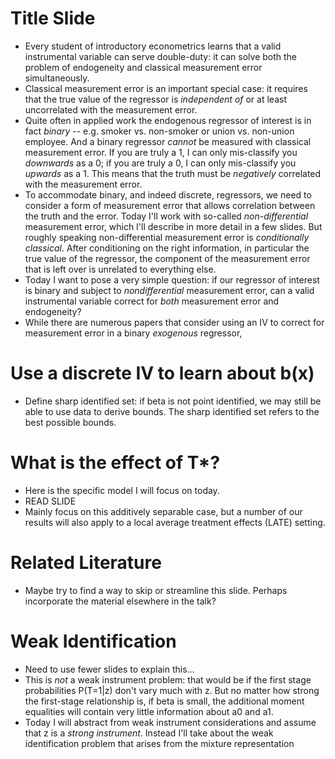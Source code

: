 # Title Slide
- Every student of introductory econometrics learns that a valid instrumental variable can serve double-duty: it can solve both the problem of endogeneity and classical measurement error simultaneously.
- Classical measurement error is an important special case: it requires that the true value of the regressor is *independent of* or at least uncorrelated with the measurement error.  
- Quite often in applied work the endogenous regressor of interest is in fact *binary* -- e.g. smoker vs. non-smoker or union vs. non-union employee. And a binary regressor *cannot* be measured with classical measurement error. If you are truly a 1, I can only mis-classify you *downwards* as a 0; if you are truly a 0, I can only mis-classify you *upwards* as a 1. This means that the truth must be *negatively* correlated with the measurement error.
- To accommodate binary, and indeed discrete, regressors, we need to consider a form of measurement error that allows correlation between the truth and the error. Today I'll work with so-called *non-differential* measurement error, which I'll describe in more detail in a few slides. But roughly speaking non-differential measurement error is *conditionally classical*. After conditioning on the right information, in particular the true value of the regressor, the component of the measurement error that is left over is unrelated to everything else.
- Today I want to pose a very simple question: if our regressor of interest is binary and subject to *nondifferential* measurement error, can a valid instrumental variable correct for *both* measurement error and endogeneity?
- While there are numerous papers that consider using an IV to correct for measurement error in a binary *exogenous* regressor, 

# Use a discrete IV to learn about b(x)
- Define sharp identified set: if beta is not point identified, we may still be able to use data to derive bounds. The sharp identified set refers to the best possible bounds.

# What is the effect of T*?
- Here is the specific model I will focus on today.
- READ SLIDE
- Mainly focus on this additively separable case, but a number of our results will also apply to a local average treatment effects (LATE) setting.

# Related Literature
- Maybe try to find a way to skip or streamline this slide. Perhaps incorporate the material elsewhere in the talk?


# Weak Identification
- Need to use fewer slides to explain this...
- This is *not* a weak instrument problem: that would be if the first stage probabilities P(T=1|z) don't vary much with z. But no matter how strong the first-stage relationship is, if beta is small, the additional moment equalities will contain very little information about a0 and a1.
- Today I will abstract from weak instrument considerations and assume that z is a *strong instrument*. Instead I'll take about the weak identification problem that arises from the mixture representation
